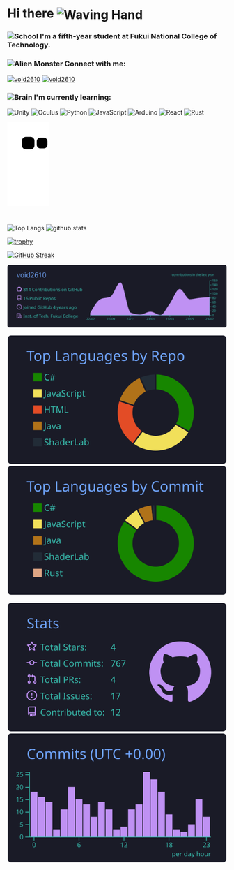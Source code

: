 # Hi there <img align=center src="https://user-images.githubusercontent.com/26017543/213809353-c908d93c-3dff-4694-9d13-e0e5cbdb879c.png" alt="Waving Hand" width="36" height="36" />

### <img src="https://raw.githubusercontent.com/Tarikul-Islam-Anik/Animated-Fluent-Emojis/master/Emojis/Travel%20and%20places/School.png" alt="School" width="36" height="36" /> I'm a fifth-year student at Fukui National College of Technology.

<!-- Twitterマーク -->


<!-- Connect with me -->

### <img src="https://raw.githubusercontent.com/Tarikul-Islam-Anik/Animated-Fluent-Emojis/master/Emojis/Smilies/Alien%20Monster.png" alt="Alien Monster" width="36" height="36" /> Connect with me:


<p align="left"> 
  <a href="https://twitter.com/void2610" target="blank"><img src="https://img.shields.io/badge/Follow%20@void2610--1DA1F2.svg?logo=twitter&style=for-the-badge" alt="void2610" /></a> 
  <a href="https://instagram.com/void_2610/" target="blank"><img src="https://img.shields.io/badge/Follow%20@void2610--EC0391.svg?logo=instagram&style=for-the-badge" alt="void2610" /></a> 
</p>


### <img src="https://raw.githubusercontent.com/Tarikul-Islam-Anik/Animated-Fluent-Emojis/master/Emojis/Hand%20gestures/Brain.png" alt="Brain" width="36" height="36" /> I'm currently learning: 

![Unity](https://img.shields.io/badge/unity-%23000000.svg?style=for-the-badge&logo=unity&logoColor=white)
![Oculus](https://img.shields.io/badge/-Oculus-1C1E20.svg?logo=oculus&style=for-the-badge)
![Python](https://img.shields.io/badge/-Python-FFD648.svg?logo=python&style=for-the-badge)
![JavaScript](https://img.shields.io/badge/javascript-%23323330.svg?style=for-the-badge&logo=javascript&logoColor=%23F7DF1E)
![Arduino](https://img.shields.io/badge/-Arduino-00619D.svg?logo=arduino&style=for-the-badge)
![React](https://img.shields.io/badge/-React-7f2fad.svg?logo=react&style=for-the-badge)
![Rust](https://img.shields.io/badge/-Rust-e35a0b.svg?logo=rust&style=for-the-badge)

![Snake animation](https://github.com/void2610/void2610/blob/output/github-contribution-grid-snake.svg)
 
# 

<p align="left"> 
  <img alt="Top Langs" height="150px" src="https://github-readme-stats.vercel.app/api/top-langs/?username=void2610&layout=compact&show_icons=true&theme=tokyonight" />
  <img alt="github stats" height="150px" src="https://github-readme-stats.vercel.app/api?username=void2610&theme=tokyonight&show_icons=ture" />
</p>

[![trophy](https://github-profile-trophy.vercel.app/?username=void2610&theme=tokyonight)](https://github.com/ryo-ma/github-profile-trophy)

[![GitHub Streak](https://streak-stats.demolab.com?user=void2610&theme=tokyonight&hide_border=false&border_radius=8.3&date_format=%5BY.%5Dn.j)](https://git.io/streak-stats)

[![](https://raw.githubusercontent.com/void2610/void2610/main/profile-summary-card-output/tokyonight/0-profile-details.svg)](https://github.com/vn7n24fzkq/github-profile-summary-cards)

[![](https://raw.githubusercontent.com/void2610/void2610/main/profile-summary-card-output/tokyonight/1-repos-per-language.svg)](https://github.com/vn7n24fzkq/github-profile-summary-cards) [![](https://raw.githubusercontent.com/void2610/void2610/main/profile-summary-card-output/tokyonight/2-most-commit-language.svg)](https://github.com/vn7n24fzkq/github-profile-summary-cards)

[![](https://raw.githubusercontent.com/void2610/void2610/main/profile-summary-card-output/tokyonight/3-stats.svg)](https://github.com/vn7n24fzkq/github-profile-summary-cards) [![](https://raw.githubusercontent.com/void2610/void2610/main/profile-summary-card-output/tokyonight/4-productive-time.svg)](https://github.com/vn7n24fzkq/github-profile-summary-cards)



